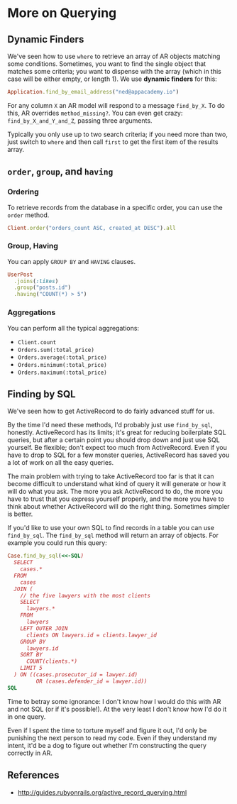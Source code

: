 # More on Querying

## Dynamic Finders

We've seen how to use `where` to retrieve an array of AR objects
matching some conditions. Sometimes, you want to find the single
object that matches some criteria; you want to dispense with the array
(which in this case will be either empty, or length 1). We use
**dynamic finders** for this:

```ruby
Application.find_by_email_address("ned@appacademy.io")
```

For any column `X` an AR model will respond to a message
`find_by_X`. To do this, AR overrides `method_missing?`. You can even
get crazy: `find_by_X_and_Y_and_Z`, passing three arguments.

Typically you only use up to two search criteria; if you need more
than two, just switch to `where` and then call `first` to get the
first item of the results array.

## `order`, `group`, and `having`

### Ordering

To retrieve records from the database in a specific order, you can use
the `order` method.

```ruby
Client.order("orders_count ASC, created_at DESC").all
```

### Group, Having

You can apply `GROUP BY` and `HAVING` clauses.

```ruby
UserPost
  .joins(:likes)
  .group("posts.id")
  .having("COUNT(*) > 5")
```

### Aggregations

You can perform all the typical aggregations:

* `Client.count`
* `Orders.sum(:total_price)`
* `Orders.average(:total_price)`
* `Orders.minimum(:total_price)`
* `Orders.maximum(:total_price)`

## Finding by SQL

We've seen how to get ActiveRecord to do fairly advanced stuff for us.

By the time I'd need these methods, I'd probably just use
`find_by_sql`, honestly. ActiveRecord has its limits; it's great for
reducing boilerplate SQL queries, but after a certain point you should
drop down and just use SQL yourself. Be flexible; don't expect too
much from ActiveRecord. Even if you have to drop to SQL for a few
monster queries, ActiveRecord has saved you a lot of work on all the
easy queries.

The main problem with trying to take ActiveRecord too far is that it
can become difficult to understand what kind of query it will generate
or how it will do what you ask. The more you ask ActiveRecord to do,
the more you have to trust that you express yourself properly, and the
more you have to think about whether ActiveRecord will do the right
thing. Sometimes simpler is better.

If you'd like to use your own SQL to find records in a table you can
use `find_by_sql`. The `find_by_sql` method will return an array of
objects. For example you could run this query:

```ruby
Case.find_by_sql(<<-SQL)
  SELECT
    cases.*
  FROM
    cases
  JOIN (
    // the five lawyers with the most clients
    SELECT
      lawyers.*
    FROM
      lawyers
    LEFT OUTER JOIN
      clients ON lawyers.id = clients.lawyer_id
    GROUP BY
      lawyers.id
    SORT BY
      COUNT(clients.*)
    LIMIT 5
  ) ON ((cases.prosecutor_id = lawyer.id)
         OR (cases.defender_id = lawyer.id))
SQL
```

Time to betray some ignorance: I don't know how I would do this with
AR and not SQL (or if it's possible!). At the very least I don't know
how I'd do it in one query.

Even if I spent the time to torture myself and figure it out, I'd only
be punishing the next person to read my code. Even if they understand
my intent, it'd be a dog to figure out whether I'm constructing the
query correctly in AR.

## References

* http://guides.rubyonrails.org/active_record_querying.html
